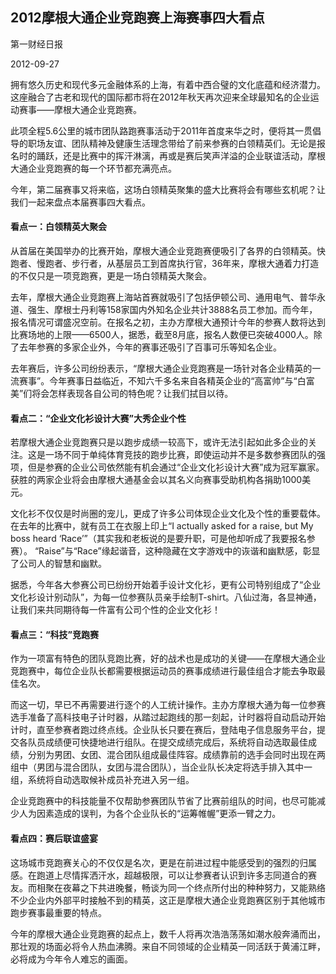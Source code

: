 ## 2012摩根大通企业竞跑赛上海赛事四大看点

<div class="article__time-byline">
	<p class="article__byline">第一财经日报</p>
	<time class="article__timestamp">2012-09-27</time>
</div>

拥有悠久历史和现代多元金融体系的上海，有着中西合璧的文化底蕴和经济潜力。这座融合了古老和现代的国际都市将在2012年秋天再次迎来全球最知名的企业运动赛事——摩根大通企业竞跑赛。

此项全程5.6公里的城市团队路跑赛事活动于2011年首度来华之时，便将其一贯倡导的职场友谊、团队精神及健康生活理念带给了前来参赛的白领精英们。无论是报名时的踊跃，还是比赛中的挥汗淋漓，再或是赛后笑声洋溢的企业联谊活动，摩根大通企业竞跑赛的每一个环节都充满亮点。

今年，第二届赛事又将来临，这场白领精英聚集的盛大比赛将会有哪些玄机呢？让我们一起来盘点本届赛事四大看点。

#### 看点一：白领精英大聚会

从首届在美国举办的比赛开始，摩根大通企业竞跑赛便吸引了各界的白领精英。快跑者、慢跑者、步行者，从基层员工到首席执行官，36年来，摩根大通着力打造的不仅只是一项竞跑赛，更是一场白领精英大聚会。

去年，摩根大通企业竞跑赛上海站首赛就吸引了包括伊顿公司、通用电气、普华永道、强生、摩根士丹利等158家国内外知名企业共计3888名员工参加。而今年，报名情况可谓盛况空前。在报名之初，主办方摩根大通预计今年的参赛人数将达到比赛场地的上限——6500人，据悉，截至8月底，报名人数便已突破4000人。除了去年参赛的多家企业外，今年的赛事还吸引了百事可乐等知名企业。

去年赛后，许多公司纷纷表示，“摩根大通企业竞跑赛是一场针对各企业精英的一流赛事”。今年赛事日益临近，不知六千多名来自各精英企业的“高富帅”与“白富美”们将会怎样表现各自公司的特色呢？让我们拭目以待。

#### 看点二：“企业文化衫设计大赛”大秀企业个性

若摩根大通企业竞跑赛只是以跑步成绩一较高下，或许无法引起如此多企业的关注。这是一场不同于单纯体育竞技的跑步比赛，即使运动并不是多数参赛团队的强项，但是参赛的企业公司依然能有机会通过“企业文化衫设计大赛”成为冠军赢家。获胜的两家企业将会由摩根大通基金会以其名义向赛事受助机构各捐助1000美元。

文化衫不仅仅是时尚圈的宠儿，更成了许多公司体现企业文化及个性的重要载体。在去年的比赛中，就有员工在衣服上印上“I actually asked for a raise, but My boss heard ‘Race’”（其实我和老板说的是要升职，可是他却听成了我要报名参赛）。 “Raise”与“Race”缘起谐音，这种隐藏在文字游戏中的诙谐和幽默感，彰显了公司人的智慧和幽默。

据悉，今年各大参赛公司已纷纷开始着手设计文化衫，更有公司特别组成了“企业文化衫设计别动队”，为每一位参赛队员亲手绘制T-shirt。八仙过海，各显神通，让我们来共同期待每一件富有公司个性的企业文化衫！

#### 看点三：“科技”竞跑赛

作为一项富有特色的团队竞跑比赛，好的战术也是成功的关键——在摩根大通企业竞跑赛中，每位企业队长都需要根据运动员的赛事成绩进行最佳组合才能去争取最佳名次。

而这一切，早已不再需要进行逐个的人工统计操作。主办方摩根大通为每一位参赛选手准备了高科技电子计时器，从踏过起跑线的那一刻起，计时器将自动启动开始计时，直至参赛者跑过终点线。企业队长只要在赛后，登陆电子信息服务平台，提交各队员成绩便可快捷地进行组队。在提交成绩完成后，系统将自动选取最佳成绩，分别为男团、女团、混合团队组成最佳阵容。成绩靠前的选手会同时出现在两组中（男团与混合团队，女团与混合团队），当企业队长决定将选手排入其中一组，系统将自动选取候补成员补充进入另一组。

企业竞跑赛中的科技能量不仅帮助参赛团队节省了比赛前组队的时间，也尽可能减少人为因素造成的误判，为各个企业队长的“运筹帷幄”更添一臂之力。

#### 看点四：赛后联谊盛宴

这场城市竞跑赛关心的不仅仅是名次，更是在前进过程中能感受到的强烈的归属感。在跑道上尽情挥洒汗水，超越极限，可以让参赛者认识到许多志同道合的赛友。而相聚在夜幕之下共进晚餐，畅谈为同一个终点所付出的种种努力，又能熟络不少企业内外部平时接触不到的精英，这正是摩根大通企业竞跑赛区别于其他城市跑步赛事最重要的特点。

今年的摩根大通企业竞跑赛的起点上，数千人将再次浩浩荡荡如潮水般奔涌而出，那壮观的场面必将令人热血沸腾。来自不同领域的企业精英一同活跃于黄浦江畔，必将成为今年令人难忘的画面。